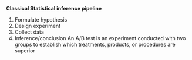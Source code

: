 **Classical Statistical inference pipeline**
1. Formulate hypothesis
2. Design experiment
3. Collect data
4. Inference/conclusion
An A/B test is an experiment conducted with two groups to establish which treatments, products, or procedures are superior